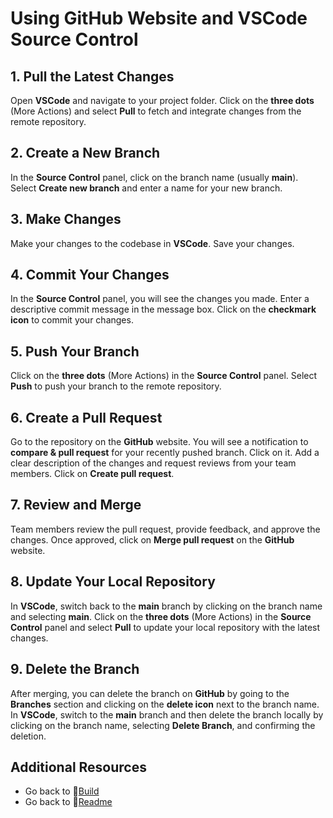 # Using GitHub Website and VSCode Source Control
## 1. Pull the Latest Changes

Open **VSCode** and navigate to your project folder.
Click on the **three dots** (More Actions) and select **Pull** to fetch and integrate changes from the remote repository.

## 2. Create a New Branch

In the **Source Control** panel, click on the branch name (usually **main**).
Select **Create new branch** and enter a name for your new branch.

## 3. Make Changes

Make your changes to the codebase in **VSCode**.
Save your changes.

## 4. Commit Your Changes

In the **Source Control** panel, you will see the changes you made.
Enter a descriptive commit message in the message box.
Click on the **checkmark icon** to commit your changes.

## 5. Push Your Branch

Click on the **three dots** (More Actions) in the **Source Control** panel.
Select **Push** to push your branch to the remote repository.

## 6. Create a Pull Request

Go to the repository on the **GitHub** website.
You will see a notification to **compare & pull request** for your recently pushed branch. Click on it.
Add a clear description of the changes and request reviews from your team members.
Click on **Create pull request**.

## 7. Review and Merge

Team members review the pull request, provide feedback, and approve the changes.
Once approved, click on **Merge pull request** on the **GitHub** website.

## 8. Update Your Local Repository

In **VSCode**, switch back to the **main** branch by clicking on the branch name and selecting **main**.
Click on the **three dots** (More Actions) in the **Source Control** panel and select **Pull** to update your local repository with the latest changes.

## 9. Delete the Branch

After merging, you can delete the branch on **GitHub** by going to the **Branches** section and clicking on the **delete icon** next to the branch name.
In **VSCode**, switch to the **main** branch and then delete the branch locally by clicking on the branch name, selecting **Delete Branch**, and confirming the deletion.

## Additional Resources

- Go back to 🔗[Build](build.md)
- Go back to 🔗[Readme](../README.md)



